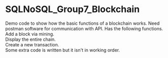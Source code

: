 # SQLNoSQL_Group7_Blockchain
Demo code to show how the basic functions of a blockchain works. Need postman software for communication with API.
Has the following functions. <br>
Add a block via mining. <br>
Display the entire chain. <br>
Create a new transaction. <br>
Some extra code is written but it isn't in working order.
